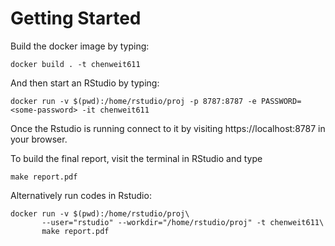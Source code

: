 Getting Started
===============

Build the docker image by typing:
```
docker build . -t chenweit611
```

And then start an RStudio by typing:

```
docker run -v $(pwd):/home/rstudio/proj -p 8787:8787 -e PASSWORD=<some-password> -it chenweit611
```

Once the Rstudio is running connect to it by visiting
https://localhost:8787 in your browser. 

To build the final report, visit the terminal in RStudio and type

```
make report.pdf
```

Alternatively run codes in Rstudio:
```
docker run -v $(pwd):/home/rstudio/proj\
       --user="rstudio" --workdir="/home/rstudio/proj" -t chenweit611\
       make report.pdf
```